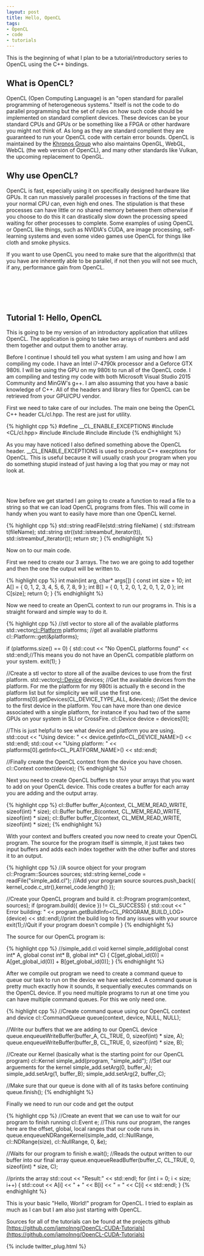 ```yaml
---
layout: post
title: Hello, OpenCL
tags:
- OpenCL
- code
- tutorials
---
```


This is the beginning of what I plan to be a tutorial/introductory series to OpenCL using the C++ bindings.

What is OpenCL?
---------------

OpenCL (Open Computing Language) is an "open standard for parallel programming of heterogeneous systems." Itself is not the code to do parallel programming but the set of rules on how such code should be implemented on standard complient devices. These devices can be your standard CPUs and GPUs or be something like a FPGA or other hardware you might not think of. As long as they are standard complient they are guaranteed to run your OpenCL code with certain error bounds. OpenCL is maintained by the [Khronos Group](https://www.khronos.org/) who also maintains OpenGL, WebGL, WebCL (the web version of OpenCL), and many other standards like Vulkan, the upcoming replacement to OpenGL.

Why use OpenCL?
---------------

OpenCL is fast, especially using it on specifically designed hardware like GPUs. It can run massively parallel processes in fractions of the time that your normal CPU can, even high end ones. The stipulation is that these processes can have little or no shared memory between them otherwise if you choose to do this it can drastically slow down the processing speed waiting for other processes to complete. Some examples of using OpenCL or OpenCL like things, such as NVIDIA's CUDA, are image processing, self-learning systems and even some video games use OpenCL for things like cloth and smoke physics.


If you want to use OpenCL you need to make sure that the algorithm(s) that you have are inherently able to be parallel, if not then you will not see much, if any, performance gain from OpenCL.

<br/><br/>
<br/><br/>

Tutorial 1: Hello, OpenCL
-------------------------

This is going to be my version of an introductory application that utilizes OpenCL. The application is going to take two arrays of numbers and add them together and output them to another array.

Before I continue I should tell you what system I am using and how I am compiling my code. I have an Intel i7-4790k processor and a Geforce GTX 980ti. I will be using the GPU on my 980ti to run all of the OpenCL code. I am compiling and testing my code with both Microsoft Visual Studio 2015 Community and MinGW's g++. I am also assuming that you have a basic knowledge of C++. All of the headers and library files for OpenCL can be retrieved from your GPU/CPU vendor.

First we need to take care of our includes. The main one being the OpenCL C++ header CL/cl.hpp. The rest are just for utility.

{% highlight cpp %}
#define __CL_ENABLE_EXCEPTIONS
#include <CL/cl.hpp>
#include <fstream>
#include <iostream>
#include <string>
#include <iterator>
{% endhighlight %}

As you may have noticed I also defined something above the OpenCL header. __CL_ENABLE_EXCEPTIONS is used to produce C++ execptions for OpenCL. This is useful because it will usually crash your program when you do something stupid instead of just having a log that you may or may not look at.

<br/><br/>

Now before we get started I am going to create a function to read a file to a string so that we can load OpenCL programs from files. This will come in handy when you want to easily have more than one OpenCL kernel.

{% highlight cpp %}
std::string readFile(std::string fileName)
{
	std::ifstream t(fileName);
	std::string str((std::istreambuf_iterator<char>(t)), std::istreambuf_iterator<char>());
	return str;
}
{% endhighlight %}

Now on to our main code.

First we need to create our 3 arrays. The two we are going to add together and then the one the output will be written to.

{% highlight cpp %}
int main(int arg, char* args[])
{
	const int size = 10;
	int A[] = { 0, 1, 2, 3, 4, 5, 6, 7, 8, 9 };
	int B[] = { 0, 1, 2, 0, 1, 2, 0, 1, 2, 0 };
	int C[size];
	return 0;
}
{% endhighlight %}

Now we need to create an OpenCL context to run our programs in. This is a straight forward and simple way to do it.

{% highlight cpp %}
//stl vector to store all of the available platforms
std::vector<cl::Platform> platforms;
//get all available platforms
cl::Platform::get(&platforms);

if (platforms.size() == 0)
{
	std::cout << "No OpenCL platforms found" << std::endl;//This means you do not have an OpenCL compatible platform on your system.
	exit(1);
}

//Create a stl vector to store all of the availbe devices to use from the first platform.
std::vector<cl::Device> devices;
//Get the available devices from the platform. For me the platform for my 980ti is actually th e second in the platform list but for simplicity we will use the first one.
platforms[0].getDevices(CL_DEVICE_TYPE_ALL, &devices);
//Set the device to the first device in the platform. You can have more than one device associated with a single platform, for instance if you had two of the same GPUs on your system in SLI or CrossFire.
cl::Device device = devices[0];

//This is just helpful to see what device and platform you are using.
std::cout << "Using device: " << device.getInfo<CL_DEVICE_NAME>() << std::endl;
std::cout << "Using platform: " << platforms[0].getInfo<CL_PLATFORM_NAME>() << std::endl;

//Finally create the OpenCL context from the device you have chosen.
cl::Context context(device);
{% endhighlight %}

Next you need to create OpenCL buffers to store your arrays that you want to add on your OpenCL device. This code creates a buffer for each array you are adding and the output array.

{% highlight cpp %}
cl::Buffer buffer_A(context, CL_MEM_READ_WRITE, sizeof(int) * size);
cl::Buffer buffer_B(context, CL_MEM_READ_WRITE, sizeof(int) * size);
cl::Buffer buffer_C(context, CL_MEM_READ_WRITE, sizeof(int) * size);
{% endhighlight %}

With your context and buffers created you now need to create your OpenCL program. The source for the program itself is simmple, it just takes two input buffers and adds each index together with the other buffer and stores it to an output.

{% highlight cpp %}
//A source object for your program
cl::Program::Sources sources;
std::string kernel_code = readFile("simple_add.cl");
//Add your program source
sources.push_back({ kernel_code.c_str(),kernel_code.length() });

//Create your OpenCL program and build it.
cl::Program program(context, sources);
if (program.build({ device }) != CL_SUCCESS)
{
	std::cout << " Error building: " << program.getBuildInfo<CL_PROGRAM_BUILD_LOG>(device) << std::endl;//print the build log to find any issues with your source
	exit(1);//Quit if your program doesn't compile
}
{% endhighlight %}

The source for our OpenCL program is:

{% highlight cpp %}
//simple_add.cl
void kernel simple_add(global const int* A, global const int* B, global int* C)
{
	C[get_global_id(0)] = A[get_global_id(0)] + B[get_global_id(0)];
}
{% endhighlight %}

After we compile out program we need to create a command queue to queue our task to run on the device we have selected. A command queue is pretty much exactly how it sounds, it sequentially executes commands on the OpenCL device. If you need multiple programs to run at one time you can have multiple command queues. For this we only need one.

{% highlight cpp %}
//Create command queue using our OpenCL context and device
cl::CommandQueue queue(context, device, NULL, NULL);

//Write our buffers that we are adding to our OpenCL device
queue.enqueueWriteBuffer(buffer_A, CL_TRUE, 0, sizeof(int) * size, A);
queue.enqueueWriteBuffer(buffer_B, CL_TRUE, 0, sizeof(int) * size, B);

//Create our Kernel (basically what is the starting point for our OpenCL program)
cl::Kernel simple_add(program, "simple_add");
//Set our arguements for the kernel
simple_add.setArg(0, buffer_A);
simple_add.setArg(1, buffer_B);
simple_add.setArg(2, buffer_C);

//Make sure that our queue is done with all of its tasks before continuing
queue.finish();
{% endhighlight %}

Finally we need to run our code and get the output

{% highlight cpp %}
//Create an event that we can use to wait for our program to finish running
cl::Event e;
//This runs our program, the ranges here are the offset, global, local ranges that our code runs in.
queue.enqueueNDRangeKernel(simple_add, cl::NullRange, cl::NDRange(size), cl::NullRange, 0, &e);

//Waits for our program to finish
e.wait();
//Reads the output written to our buffer into our final array
queue.enqueueReadBuffer(buffer_C, CL_TRUE, 0, sizeof(int) * size, C);

//prints the array
std::cout << "Result:" << std::endl;
for (int i = 0; i < size; i++)
{
	std::cout << A[i] << " + " << B[i] << " = " << C[i] << std::endl;
}
{% endhighlight %}

This is your basic "Hello, World!" program for OpenCL. I tried to explain as much as I can but I am also just starting with OpenCL.

Sources for all of the tutorials can be found at the projects github [https://github.com/jamolnng/OpenCL-CUDA-Tutorials](https://github.com/jamolnng/OpenCL-CUDA-Tutorials)

{% include twitter_plug.html %}